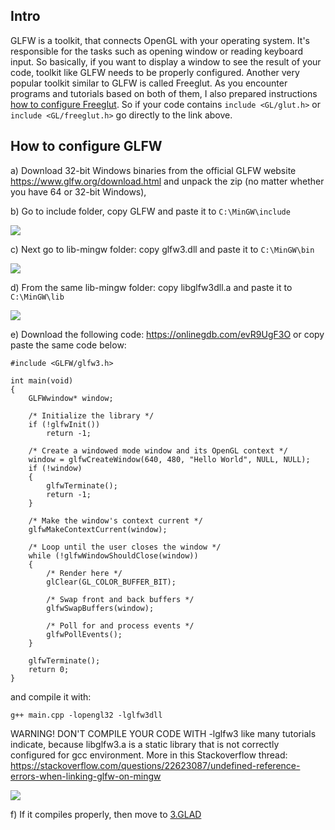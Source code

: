 ## Intro

GLFW is a toolkit, that connects OpenGL with your operating system. It's responsible for the tasks such as opening window or reading keyboard input.
So basically, if you want to display a window to see the result of your code, toolkit like GLFW needs to be properly configured. Another very popular toolkit similar to GLFW is called Freeglut. As you encounter programs and tutorials based on both of them, I also prepared instructions [how to configure Freeglut](https://github.com/knitterJ/the-easiest-way-to-start-using-OpenGL-MinGW-glfw-or-freeglut-glad-or-glew-no-cmake/tree/main/Windows/FREEGLUT). So if your code contains `include <GL/glut.h>` or `include <GL/freeglut.h>` go directly to the link above. 

## How to configure GLFW

a) Download 32-bit Windows binaries from the official GLFW website https://www.glfw.org/download.html and unpack the zip (no matter whether you have 64 or 32-bit Windows),

b) Go to include folder, copy GLFW and paste it to `C:\MinGW\include`

![](https://github.com/knitterJ/the-easiest-way-to-start-using-OpenGL-MinGW-glfw-or-freeglut-glad-or-glew-no-cmake/blob/main/Windows/2.GLFW-or-FREEGLUT-alternatively/b2.gif)

c) Next go to lib-mingw folder:
copy glfw3.dll and paste it to `C:\MinGW\bin`

![](https://github.com/knitterJ/the-easiest-way-to-start-using-OpenGL-MinGW-glfw-or-freeglut-glad-or-glew-no-cmake/blob/main/Windows/2.GLFW-or-FREEGLUT-alternatively/c.png)

d) From the same lib-mingw folder:
copy libglfw3dll.a and paste it to `C:\MinGW\lib`

![](https://github.com/knitterJ/the-easiest-way-to-start-using-OpenGL-MinGW-glfw-or-freeglut-glad-or-glew-no-cmake/blob/main/Windows/2.GLFW-or-FREEGLUT-alternatively/d.png)

e) Download the following code: https://onlinegdb.com/evR9UgF3O or copy paste the same code below:

```
#include <GLFW/glfw3.h>

int main(void)
{
    GLFWwindow* window;

    /* Initialize the library */
    if (!glfwInit())
        return -1;

    /* Create a windowed mode window and its OpenGL context */
    window = glfwCreateWindow(640, 480, "Hello World", NULL, NULL);
    if (!window)
    {
        glfwTerminate();
        return -1;
    }

    /* Make the window's context current */
    glfwMakeContextCurrent(window);

    /* Loop until the user closes the window */
    while (!glfwWindowShouldClose(window))
    {
        /* Render here */
        glClear(GL_COLOR_BUFFER_BIT);

        /* Swap front and back buffers */
        glfwSwapBuffers(window);

        /* Poll for and process events */
        glfwPollEvents();
    }

    glfwTerminate();
    return 0;
}

```


and compile it with:

`g++ main.cpp -lopengl32 -lglfw3dll`


WARNING! DON'T COMPILE YOUR CODE WITH -lglfw3 like many tutorials indicate, because libglfw3.a is a static library that is not correctly configured for gcc environment. More in this Stackoverflow thread: https://stackoverflow.com/questions/22623087/undefined-reference-errors-when-linking-glfw-on-mingw

![](https://github.com/knitterJ/the-easiest-way-to-start-using-OpenGL-MinGW-glfw-or-freeglut-glad-or-glew-no-cmake/blob/main/Windows/2.GLFW-or-FREEGLUT-alternatively/f.png)

f) If it compiles properly, then move to [3.GLAD](https://github.com/knitterJ/the-easiest-way-to-start-using-OpenGL-MinGW-glfw-or-freeglut-glad-or-glew-no-cmake/tree/main/Windows/3.GLAD-or-GLEW-alternatively)

